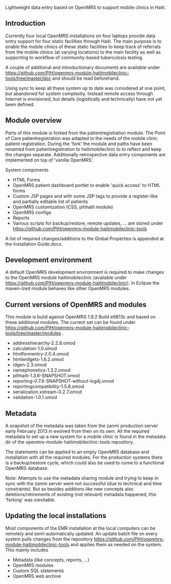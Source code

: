 Lightweight data entry based on OpenMRS to support mobile clinics in Haiti.

Introduction
------------

Currently four local OpenMRS installations on four laptops provide data entry support for four static facilities through Haiti. The main purpose is to enable the mobile clinics of these static facilities to keep track of referrals from the mobile clinics (at varying locations) to the main facility as well as supporting to workflow of community-based tuberculosis testing.

A couple of additional and introductionary documents are available under https://github.com/PIH/openmrs-module-haitimobileclinic-tools/tree/master/doc and should be read beforehand.

Using sync to keep all these system up to date was considered at one point, but abandoned for system complexity. Instead remote access through Internet is envisioned, but details (logistically and technically) have not yet been defined.

Module overview
---------------

Parts of this module is forked from the patientregistration module. The Point of Care patientregistration was adapted to the needs of the mobile clinic patient registration. During the 'fork' the module and paths have been renamed from patientregistration to haitimobileclinic to to reflect and keep the changes separate. Additionally retrospective data entry components are implemented on top of 'vanilla OpenMRS'.

System components
- HTML Forms
- OpenMRS patient dashboard portlet to enable 'quick access' to HTML forms
- Custom JSP pages and with some JSP tags to provide a register-like and partially editable list of patients
- OpenMRS customization (CSS, pihhaiti module)
- OpenMRS configs
- Reports
- Various scripts for backup/restore, remote updates, ... are stored under https://github.com/PIH/openmrs-module-haitimobileclinic-tools

A list of required changes/additions to the Global Properties is appended at the Installation Guide.docx.

Development environment
-----------------------

A default OpenMRS development environment is required to make changes to the OpenMRS module haitimobileclinic (available under https://github.com/PIH/openmrs-module-haitimobileclinic). In Eclipse the maven-ized module behaves like other OpenMRS modules.

Current versions of OpenMRS and modules
---------------------------------------

This module is build against OpenMRS 1.9.2 Build e9813c and based on these additional modules. The current set can be found under https://github.com/PIH/openmrs-module-haitimobileclinic-tools/tree/master/modules .

- addresshierarchy-2.2.8.omod
- calculation-1.0.omod
- htmlformentry-2.0.4.omod
- htmlwidgets-1.6.2.omod
- idgen-2.3.omod
- namephonetics-1.3.2.omod
- pihhaiti-1.3.6-SNAPSHOT.omod
- reporting-0.7.6-SNAPSHOT-without-log4j.omod
- reportingcompatibility-1.5.8.omod
- serialization.xstream-0.2.7.omod
- validation-1.0.1.omod

Metadata
--------

A snapshot of the metadata was taken from the zanmi production server early February 2013 in evolved from then on its own. All the required metadata to set up a new system for a mobile clinic is found in the metadata dir of the openmrs-module-haitimobileclinic-tools repository. 

The statements can be applied to an empty OpenMRS database and installation with all the required modules. For the production systems there is a backup/restore cycle, which could also be used to come to a functional OpenMRS database.

Note: Attempts to use the metadata sharing module and trying to keep in sync with the zanmi server were not successful (due to technical and time constraints). But as besides additions like new concepts also deletions/retirements of existing (not relevant) metadata happened, this 'forking' was inevitable.

Updating the local installations
--------------------------------

Most components of the EMR installation at the local computers can be remotely and semi-automatically updated. An update batch file on every system pulls changes from the repository https://github.com/PIH/openmrs-module-haitimobileclinic-tools and applies them as needed on the system. This mainly includes
- Metadata (like concepts, reports, ...)
- OpenMRS modules
- Custom SQL statements
- OpenMRS web archive